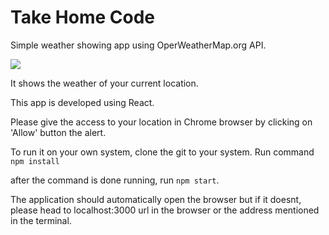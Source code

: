 # Take Home Code

Simple weather showing app using OperWeatherMap.org API.

![](https://imgur.com/gallery/RkNJYlx)

It shows the weather of your current location.

This app is developed using React.

Please give the access to your location in Chrome browser by clicking on 'Allow' button the alert.

To run it on your own system, clone the git to your system.
Run command `npm install`

after the command is done running, run `npm start`.

The application should automatically open the browser but if it doesnt, please head to localhost:3000 url in the browser or the address mentioned in the terminal.
